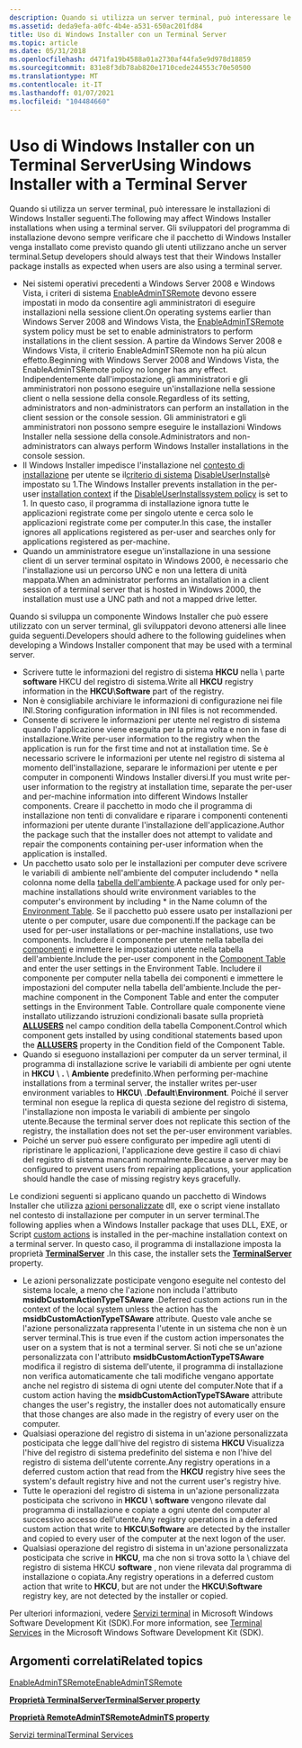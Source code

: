 ```yaml
---
description: Quando si utilizza un server terminal, può interessare le installazioni di Windows Installer seguenti. Gli sviluppatori del programma di installazione devono sempre verificare che il pacchetto di Windows Installer venga installato come previsto quando gli utenti utilizzano anche un server terminal.
ms.assetid: deda9efa-a0fc-4b4e-a531-650ac201fd84
title: Uso di Windows Installer con un Terminal Server
ms.topic: article
ms.date: 05/31/2018
ms.openlocfilehash: d471fa19b4588a01a2730af44fa5e9d978d18859
ms.sourcegitcommit: 831e8f3db78ab820e1710cede244553c70e50500
ms.translationtype: MT
ms.contentlocale: it-IT
ms.lasthandoff: 01/07/2021
ms.locfileid: "104484660"
---
```

# <a name="using-windows-installer-with-a-terminal-server"></a><span data-ttu-id="3ef53-104">Uso di Windows Installer con un Terminal Server</span><span class="sxs-lookup"><span data-stu-id="3ef53-104">Using Windows Installer with a Terminal Server</span></span>

<span data-ttu-id="3ef53-105">Quando si utilizza un server terminal, può interessare le installazioni di Windows Installer seguenti.</span><span class="sxs-lookup"><span data-stu-id="3ef53-105">The following may affect Windows Installer installations when using a terminal server.</span></span> <span data-ttu-id="3ef53-106">Gli sviluppatori del programma di installazione devono sempre verificare che il pacchetto di Windows Installer venga installato come previsto quando gli utenti utilizzano anche un server terminal.</span><span class="sxs-lookup"><span data-stu-id="3ef53-106">Setup developers should always test that their Windows Installer package installs as expected when users are also using a terminal server.</span></span>

-   <span data-ttu-id="3ef53-107">Nei sistemi operativi precedenti a Windows Server 2008 e Windows Vista, i criteri di sistema [EnableAdminTSRemote](enableadmintsremote.md) devono essere impostati in modo da consentire agli amministratori di eseguire installazioni nella sessione client.</span><span class="sxs-lookup"><span data-stu-id="3ef53-107">On operating systems earlier than Windows Server 2008 and Windows Vista, the [EnableAdminTSRemote](enableadmintsremote.md) system policy must be set to enable administrators to perform installations in the client session.</span></span> <span data-ttu-id="3ef53-108">A partire da Windows Server 2008 e Windows Vista, il criterio EnableAdminTSRemote non ha più alcun effetto.</span><span class="sxs-lookup"><span data-stu-id="3ef53-108">Beginning with Windows Server 2008 and Windows Vista, the EnableAdminTSRemote policy no longer has any effect.</span></span> <span data-ttu-id="3ef53-109">Indipendentemente dall'impostazione, gli amministratori e gli amministratori non possono eseguire un'installazione nella sessione client o nella sessione della console.</span><span class="sxs-lookup"><span data-stu-id="3ef53-109">Regardless of its setting, administrators and non-administrators can perform an installation in the client session or the console session.</span></span> <span data-ttu-id="3ef53-110">Gli amministratori e gli amministratori non possono sempre eseguire le installazioni Windows Installer nella sessione della console.</span><span class="sxs-lookup"><span data-stu-id="3ef53-110">Administrators and non-administrators can always perform Windows Installer installations in the console session.</span></span>
-   <span data-ttu-id="3ef53-111">Il Windows Installer impedisce l'installazione nel [contesto di installazione](installation-context.md) per utente se il[criterio di sistema](system-policy.md) [DisableUserInstalls](disableuserinstalls.md)è impostato su 1.</span><span class="sxs-lookup"><span data-stu-id="3ef53-111">The Windows Installer prevents installation in the per-user [installation context](installation-context.md) if the [DisableUserInstalls](disableuserinstalls.md)[system policy](system-policy.md) is set to 1.</span></span> <span data-ttu-id="3ef53-112">In questo caso, il programma di installazione ignora tutte le applicazioni registrate come per singolo utente e cerca solo le applicazioni registrate come per computer.</span><span class="sxs-lookup"><span data-stu-id="3ef53-112">In this case, the installer ignores all applications registered as per-user and searches only for applications registered as per-machine.</span></span>
-   <span data-ttu-id="3ef53-113">Quando un amministratore esegue un'installazione in una sessione client di un server terminal ospitato in Windows 2000, è necessario che l'installazione usi un percorso UNC e non una lettera di unità mappata.</span><span class="sxs-lookup"><span data-stu-id="3ef53-113">When an administrator performs an installation in a client session of a terminal server that is hosted in Windows 2000, the installation must use a UNC path and not a mapped drive letter.</span></span>

<span data-ttu-id="3ef53-114">Quando si sviluppa un componente Windows Installer che può essere utilizzato con un server terminal, gli sviluppatori devono attenersi alle linee guida seguenti.</span><span class="sxs-lookup"><span data-stu-id="3ef53-114">Developers should adhere to the following guidelines when developing a Windows Installer component that may be used with a terminal server.</span></span>

-   <span data-ttu-id="3ef53-115">Scrivere tutte le informazioni del registro di sistema **HKCU** nella  \\ parte **software** HKCU del registro di sistema.</span><span class="sxs-lookup"><span data-stu-id="3ef53-115">Write all **HKCU** registry information in the **HKCU**\\**Software** part of the registry.</span></span>
-   <span data-ttu-id="3ef53-116">Non è consigliabile archiviare le informazioni di configurazione nei file INI.</span><span class="sxs-lookup"><span data-stu-id="3ef53-116">Storing configuration information in INI files is not recommended.</span></span>
-   <span data-ttu-id="3ef53-117">Consente di scrivere le informazioni per utente nel registro di sistema quando l'applicazione viene eseguita per la prima volta e non in fase di installazione.</span><span class="sxs-lookup"><span data-stu-id="3ef53-117">Write per-user information to the registry when the application is run for the first time and not at installation time.</span></span> <span data-ttu-id="3ef53-118">Se è necessario scrivere le informazioni per utente nel registro di sistema al momento dell'installazione, separare le informazioni per utente e per computer in componenti Windows Installer diversi.</span><span class="sxs-lookup"><span data-stu-id="3ef53-118">If you must write per-user information to the registry at installation time, separate the per-user and per-machine information into different Windows Installer components.</span></span> <span data-ttu-id="3ef53-119">Creare il pacchetto in modo che il programma di installazione non tenti di convalidare e riparare i componenti contenenti informazioni per utente durante l'installazione dell'applicazione.</span><span class="sxs-lookup"><span data-stu-id="3ef53-119">Author the package such that the installer does not attempt to validate and repair the components containing per-user information when the application is installed.</span></span>
-   <span data-ttu-id="3ef53-120">Un pacchetto usato solo per le installazioni per computer deve scrivere le variabili di ambiente nell'ambiente del computer includendo \* nella colonna nome della [tabella dell'ambiente](environment-table.md).</span><span class="sxs-lookup"><span data-stu-id="3ef53-120">A package used for only per-machine installations should write environment variables to the computer's environment by including \* in the Name column of the [Environment Table](environment-table.md).</span></span> <span data-ttu-id="3ef53-121">Se il pacchetto può essere usato per installazioni per utente o per computer, usare due componenti.</span><span class="sxs-lookup"><span data-stu-id="3ef53-121">If the package can be used for per-user installations or per-machine installations, use two components.</span></span> <span data-ttu-id="3ef53-122">Includere il componente per utente nella tabella dei [componenti](condition-table.md) e immettere le impostazioni utente nella tabella dell'ambiente.</span><span class="sxs-lookup"><span data-stu-id="3ef53-122">Include the per-user component in the [Component Table](condition-table.md) and enter the user settings in the Environment Table.</span></span> <span data-ttu-id="3ef53-123">Includere il componente per computer nella tabella dei componenti e immettere le impostazioni del computer nella tabella dell'ambiente.</span><span class="sxs-lookup"><span data-stu-id="3ef53-123">Include the per-machine component in the Component Table and enter the computer settings in the Environment Table.</span></span> <span data-ttu-id="3ef53-124">Controllare quale componente viene installato utilizzando istruzioni condizionali basate sulla proprietà [**ALLUSERS**](allusers.md) nel campo condition della tabella Component.</span><span class="sxs-lookup"><span data-stu-id="3ef53-124">Control which component gets installed by using conditional statements based upon the [**ALLUSERS**](allusers.md) property in the Condition field of the Component Table.</span></span>
-   <span data-ttu-id="3ef53-125">Quando si eseguono installazioni per computer da un server terminal, il programma di installazione scrive le variabili di ambiente per ogni utente in **HKCU** \\ **.** \\ **Ambiente** predefinito.</span><span class="sxs-lookup"><span data-stu-id="3ef53-125">When performing per-machine installations from a terminal server, the installer writes per-user environment variables to **HKCU**\\ **.Default**\\**Environment**.</span></span> <span data-ttu-id="3ef53-126">Poiché il server terminal non esegue la replica di questa sezione del registro di sistema, l'installazione non imposta le variabili di ambiente per singolo utente.</span><span class="sxs-lookup"><span data-stu-id="3ef53-126">Because the terminal server does not replicate this section of the registry, the installation does not set the per-user environment variables.</span></span>
-   <span data-ttu-id="3ef53-127">Poiché un server può essere configurato per impedire agli utenti di ripristinare le applicazioni, l'applicazione deve gestire il caso di chiavi del registro di sistema mancanti normalmente.</span><span class="sxs-lookup"><span data-stu-id="3ef53-127">Because a server may be configured to prevent users from repairing applications, your application should handle the case of missing registry keys gracefully.</span></span>

<span data-ttu-id="3ef53-128">Le condizioni seguenti si applicano quando un pacchetto di Windows Installer che utilizza [azioni personalizzate](custom-actions.md) dll, exe o script viene installato nel contesto di installazione per computer in un server terminal.</span><span class="sxs-lookup"><span data-stu-id="3ef53-128">The following applies when a Windows Installer package that uses DLL, EXE, or Script [custom actions](custom-actions.md) is installed in the per-machine installation context on a terminal server.</span></span> <span data-ttu-id="3ef53-129">In questo caso, il programma di installazione imposta la proprietà [**TerminalServer**](terminalserver.md) .</span><span class="sxs-lookup"><span data-stu-id="3ef53-129">In this case, the installer sets the [**TerminalServer**](terminalserver.md) property.</span></span>

-   <span data-ttu-id="3ef53-130">Le azioni personalizzate posticipate vengono eseguite nel contesto del sistema locale, a meno che l'azione non includa l'attributo **msidbCustomActionTypeTSAware** .</span><span class="sxs-lookup"><span data-stu-id="3ef53-130">Deferred custom actions run in the context of the local system unless the action has the **msidbCustomActionTypeTSAware** attribute.</span></span> <span data-ttu-id="3ef53-131">Questo vale anche se l'azione personalizzata rappresenta l'utente in un sistema che non è un server terminal.</span><span class="sxs-lookup"><span data-stu-id="3ef53-131">This is true even if the custom action impersonates the user on a system that is not a terminal server.</span></span> <span data-ttu-id="3ef53-132">Si noti che se un'azione personalizzata con l'attributo **msidbCustomActionTypeTSAware** modifica il registro di sistema dell'utente, il programma di installazione non verifica automaticamente che tali modifiche vengano apportate anche nel registro di sistema di ogni utente del computer.</span><span class="sxs-lookup"><span data-stu-id="3ef53-132">Note that if a custom action having the **msidbCustomActionTypeTSAware** attribute changes the user's registry, the installer does not automatically ensure that those changes are also made in the registry of every user on the computer.</span></span>
-   <span data-ttu-id="3ef53-133">Qualsiasi operazione del registro di sistema in un'azione personalizzata posticipata che legge dall'hive del registro di sistema **HKCU** Visualizza l'hive del registro di sistema predefinito del sistema e non l'hive del registro di sistema dell'utente corrente.</span><span class="sxs-lookup"><span data-stu-id="3ef53-133">Any registry operations in a deferred custom action that read from the **HKCU** registry hive sees the system's default registry hive and not the current user's registry hive.</span></span>
-   <span data-ttu-id="3ef53-134">Tutte le operazioni del registro di sistema in un'azione personalizzata posticipata che scrivono in **HKCU** \\ **software** vengono rilevate dal programma di installazione e copiate a ogni utente del computer al successivo accesso dell'utente.</span><span class="sxs-lookup"><span data-stu-id="3ef53-134">Any registry operations in a deferred custom action that write to **HKCU**\\**Software** are detected by the installer and copied to every user of the computer at the next logon of the user.</span></span>
-   <span data-ttu-id="3ef53-135">Qualsiasi operazione del registro di sistema in un'azione personalizzata posticipata che scrive in **HKCU**, ma che non si trova sotto la  \\ chiave del registro di sistema HKCU **software** , non viene rilevata dal programma di installazione o copiata.</span><span class="sxs-lookup"><span data-stu-id="3ef53-135">Any registry operations in a deferred custom action that write to **HKCU**, but are not under the **HKCU**\\**Software** registry key, are not detected by the installer or copied.</span></span>

<span data-ttu-id="3ef53-136">Per ulteriori informazioni, vedere [Servizi terminal](../termserv/terminal-services-portal.md) in Microsoft Windows Software Development Kit (SDK).</span><span class="sxs-lookup"><span data-stu-id="3ef53-136">For more information, see [Terminal Services](../termserv/terminal-services-portal.md) in the Microsoft Windows Software Development Kit (SDK).</span></span>

## <a name="related-topics"></a><span data-ttu-id="3ef53-137">Argomenti correlati</span><span class="sxs-lookup"><span data-stu-id="3ef53-137">Related topics</span></span>

<dl> <dt>

[<span data-ttu-id="3ef53-138">EnableAdminTSRemote</span><span class="sxs-lookup"><span data-stu-id="3ef53-138">EnableAdminTSRemote</span></span>](enableadmintsremote.md)
</dt> <dt>

[<span data-ttu-id="3ef53-139">**Proprietà TerminalServer**</span><span class="sxs-lookup"><span data-stu-id="3ef53-139">**TerminalServer property**</span></span>](terminalserver.md)
</dt> <dt>

[<span data-ttu-id="3ef53-140">**Proprietà RemoteAdminTS**</span><span class="sxs-lookup"><span data-stu-id="3ef53-140">**RemoteAdminTS property**</span></span>](remoteadmints.md)
</dt> <dt>

[<span data-ttu-id="3ef53-141">Servizi terminal</span><span class="sxs-lookup"><span data-stu-id="3ef53-141">Terminal Services</span></span>](../termserv/terminal-services-portal.md)
</dt> </dl>

 

 

